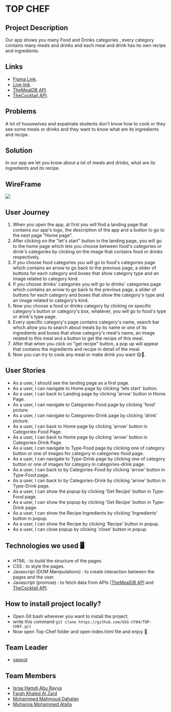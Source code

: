 # TOP CHEF

## Project Description

Our app shows you many Food and Drinks categories , every category contains many meals and drinks and each meal and drink has its own recipe and ingredients.

## Links

* [Figma Link](https://www.figma.com/file/WIUhZOjggmxjJB5gyK2g6o/Untitled?node-id=0%3A1).
* [Live link](https://gsg-cf04.github.io/TOP-CHEF/).
* [TheMealDB API](https://themealdb.com/api.php). 
* [TheCocktail API](https://www.thecocktaildb.com/api.php). 

## Problems

A lot of housewives and expatriate students don't know how to cook or they see some meals or drinks and they want to know what are its ingredients and recipe .

## Solution

In our app we let you know about a lot of meals and drinks, what are its ingredients and its recipe.

## WireFrame

![](https://i.imgur.com/CGfPmRH.jpg)


## User Journey

1. When you open the app, at first you will find a landing page that contains our app's logo, the description of the app and a button to go to the next page "Home page".
2. After clicking on the "let's start" button in the landing page, you will go to the home page which lets you choose between food's categories or drink's categories by clicking on the image that contains food or drinks respectively.
3. If you choose food categories you will go to food's categories page which contains an arrow to go back to the previous page, a slider of buttons for each category and boxes that show category type and an image related to category kind.
4. If you choose drinks' categories you will go to drinks' categories page which contains an arrow to go back to the previous page, a slider of buttons for each category and boxes that show the category's type and an image related to category's kind. 
5. Now you choose a food or drinks category by clicking on specific category's button or category's box, whatever, you will go to food's type or drink's type page.
6. Every specific category's page contains category's name, search bar which allow you to search about meals by its name or one of its ingredients and boxes that show category's meal's name, an image related to this meal and a button to get the recipe of this meal.
7. After that when you click on "get recipe" button, a pop up will appear that contains the ingredients and recipe in detail of the meal.
8. Now you can try to cook any meal or make drink you want 😋🤤.

## User Stories 

* As a user, I should see the landing page as a first page.
* As a user, I can navigate to Home page by clicking 'lets start' button.
* As a user, I can back to Landing page by clicking 'arrow' button in Home Page.
* As a user, I can navigate to Categories-Food page by clicking 'food' picture.
* As a user, I can navigate to Categories-Drink page by clicking 'drink' picture.
* As a user, I can back to Home page by clicking 'arrow' button in Categories-Food Page.
* As a user, I can back to Home page by clicking 'arrow' button in Categories-Drink Page.
* As a user, I can navigate to Type-Food page by clicking one of category button or one of images for category in categories-food page.
* As a user, I can navigate to Type-Drink page by clicking one of category button or one of images for category in categories-drink page.
* As a user, I can back to by Categories-Food by clicking 'arrow' button in  Type-Food page.
* As a user, I can back to by Categories-Drink by clicking 'arrow' button in  Type-Drink page.
* As a user, I can show the popup by clicking 'Get Recipe' button in Type-Food page.
* As a user, I can show the popup by clicking 'Get Recipe' button in Type-Drink page.
* As a user, I can show the Recipe Ingredients by clicking 'Ingredients' button in popup.
* As a user, I can show the Recipe by clicking 'Recipe' button in popup.
* As a user, I can close popup by clicking 'close' button in popup.

## Technologies we used 🖥

* HTML : to build the structure of the pages.
* CSS : to style the pages.
* Javascript (DOM Manipulations) : to create interaction between the pages and the user.
* Javascript (promise) : to fetch data from APIs ([TheMealDB API](https://themealdb.com/api.php) and [TheCocktail API](https://www.thecocktaildb.com/api.php).

## How to install project locally?

* Open Git bash wherever you want to install the project.
* write this command `git clone https://github.com/GSG-CF04/TOP-CHEF.git`
* Now open Top-Chef folder and open index.html file and enjoy 🤩.

## Team Leader

* [yaqoot](https://github.com/yaqootturman)

## Team Members
* [Israa Hamdi Abu Rayya](https://github.com/IsraaHamdi)
* [Farah Khaled Al Zard](https://github.com/farahalzard)
* [Mohammed Mahmoud Dahalan](https://github.com/MohammedDahalan)
* [Muhanna Mohammed Atalla](https://github.com/muhannaAtalla20)

